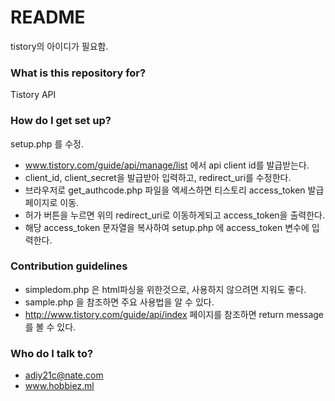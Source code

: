 # README #

tistory의 아이디가 필요함.

### What is this repository for? ###

Tistory API

### How do I get set up? ###

setup.php 를 수정.

- www.tistory.com/guide/api/manage/list 에서 api client id를 발급받는다.
- client_id, client_secret을 발급받아 입력하고, redirect_uri를 수정한다.
- 브라우저로 get_authcode.php 파일을 엑세스하면 티스토리 access_token 발급 페이지로 이동.
- 허가 버튼을 누르면 위의 redirect_uri로 이동하게되고 access_token을 출력한다.
- 해당 access_token 문자열을 복사하여 setup.php 에 access_token 변수에 입력한다.

### Contribution guidelines ###

- simpledom.php 은 html파싱을 위한것으로, 사용하지 않으려면 지워도 좋다.
- sample.php 을 참조하면 주요 사용법을 알 수 있다.
- http://www.tistory.com/guide/api/index 페이지를 참조하면 return message 를 볼 수 있다.

### Who do I talk to? ###

* adiy21c@nate.com
* www.hobbiez.ml